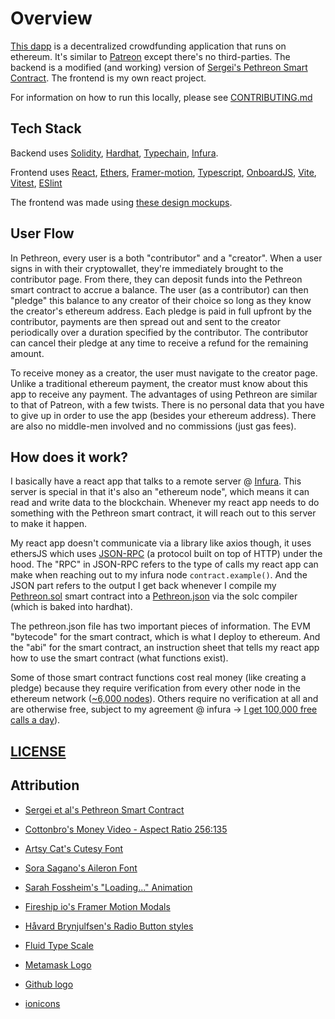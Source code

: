 # Overview

[This dapp](https://github.com/chris56974/pethreon) is a decentralized crowdfunding application that runs on ethereum. It's similar to [Patreon](https://www.patreon.com/) except there's no third-parties. The backend is a modified (and working) version of [Sergei's Pethreon Smart Contract](https://github.com/s-tikhomirov/pethreon). The frontend is my own react project.

For information on how to run this locally, please see [CONTRIBUTING.md](https://github.com/chris56974/pethreon/blob/main/docs/CONTRIBUTING.md)

## Tech Stack

Backend uses [Solidity](https://docs.soliditylang.org/), [Hardhat](https://hardhat.org/), [Typechain](https://github.com/dethcrypto/TypeChain), [Infura](https://infura.io/).

Frontend uses [React](https://reactjs.org/), [Ethers](https://docs.ethers.io/v5/), [Framer-motion](https://www.framer.com/motion/), [Typescript](https://www.typescriptlang.org/), [OnboardJS](https://onboard.blocknative.com/), [Vite](https://vitejs.dev/), [Vitest](https://vitest.dev/), [ESlint](https://eslint.org/)

The frontend was made using [these design mockups](https://www.figma.com/file/dwPfF2lhw84J4PZdZTIQvL/Pethreon?node-id=0%3A1).

## User Flow

In Pethreon, every user is a both "contributor" and a "creator". When a user signs in with their cryptowallet, they're immediately brought to the contributor page. From there, they can deposit funds into the Pethreon smart contract to accrue a balance. The user (as a contributor) can then "pledge" this balance to any creator of their choice so long as they know the creator's ethereum address. Each pledge is paid in full upfront by the contributor, payments are then spread out and sent to the creator periodically over a duration specified by the contributor. The contributor can cancel their pledge at any time to receive a refund for the remaining amount. 

To receive money as a creator, the user must navigate to the creator page. Unlike a traditional ethereum payment, the creator must know about this app to receive any payment. The advantages of using Pethreon are similar to that of Patreon, with a few twists. There is no personal data that you have to give up in order to use the app (besides your ethereum address). There are also no middle-men involved and no commissions (just gas fees). 

## How does it work?

I basically have a react app that talks to a remote server @ [Infura](https://infura.io/). This server is special in that it's also an "ethereum node", which means it can read and write data to the blockchain. Whenever my react app needs to do something with the Pethreon smart contract, it will reach out to this server to make it happen. 

My react app doesn't communicate via a library like axios though, it uses ethersJS which uses [JSON-RPC](https://en.wikipedia.org/wiki/JSON-RPC) (a protocol built on top of HTTP) under the hood. The "RPC" in JSON-RPC refers to the type of calls my react app can make when reaching out to my infura node `contract.example()`. And the JSON part refers to the output I get back whenever I compile my [Pethreon.sol](https://github.com/Chris56974/Pethreon/blob/main/packages/backend/contracts/Pethreon.sol) smart contract into a [Pethreon.json](https://github.com/Chris56974/Pethreon/blob/main/packages/backend/deployments/localhost/Pethreon.json) via the solc compiler (which is baked into hardhat). 

The pethreon.json file has two important pieces of information. The EVM "bytecode" for the smart contract, which is what I deploy to ethereum. And the "abi" for the smart contract, an instruction sheet that tells my react app how to use the smart contract (what functions exist). 

Some of those smart contract functions cost real money (like creating a pledge) because they require verification from every other node in the ethereum network ([~6,000 nodes](https://www.ethernodes.org/history)). Others require no verification at all and are otherwise free, subject to my agreement @ infura -> [I get 100,000 free calls a day](https://infura.io/pricing)). 

## [LICENSE](https://github.com/chris56974/pethreon/blob/main/LICENSE)

## Attribution

- [Sergei et al's Pethreon Smart Contract](https://github.com/s-tikhomirov/pethreon)

- [Cottonbro's Money Video - Aspect Ratio 256:135](https://www.pexels.com/video/hands-hand-rich-green-3943965/)

- [Artsy Cat's Cutesy Font](https://www.dafont.com/cutesy.font)

- [Sora Sagano's Aileron Font](https://fontsarena.com/aileron-by-sora-sagano/)

- [Sarah Fossheim's "Loading..." Animation](https://fossheim.io/writing/posts/react-text-splitting-animations/)

- [Fireship io's Framer Motion Modals](https://www.youtube.com/watch?v=SuqU904ZHA4&t=576s)

- [Håvard Brynjulfsen's Radio Button styles](https://codepen.io/havardob/pen/dyYXBBr)

- [Fluid Type Scale](https://www.fluid-type-scale.com/)

- [Metamask Logo](https://github.com/MetaMask/brand-resources)

- [Github logo](https://github.com/logos)

- [ionicons](https://ionic.io/ionicons)
